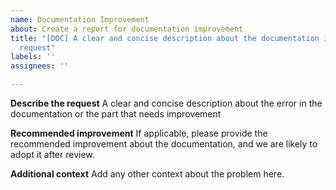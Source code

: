 ```yaml
---
name: Documentation Improvement
about: Create a report for documentation improvement
title: "[DOC] A clear and concise description about the documentation improvement
  request"
labels: ''
assignees: ''

---
```


**Describe the request**
A clear and concise description about the error in the documentation or the part that needs improvement

**Recommended improvement**
If applicable, please provide the recommended improvement about the documentation, and we are likely to adopt it after review.

**Additional context**
Add any other context about the problem here.
